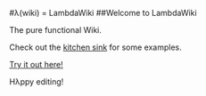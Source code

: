 #λ(wiki) = LambdaWiki
##Welcome to LambdaWiki

The pure functional Wiki. 

Check out the [kitchen sink](https://github.com/kevinpeterson/lambdawiki/wiki/kitchensink) for some examples.

[Try it out here!](http://lambdawiki.kevinp.me)

Hλppy editing!
